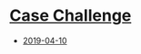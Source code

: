 <!--
Filename: 	index.md
Project: 	/Users/shume/Developer/physician/NEJM/CC
Author: 	shumez <https://github.com/shumez>
Created: 	2019-04-18 21:05:7
Modified: 	2019-04-18 21:17:21
-----
Copyright (c) 2019 shumez
-->

# [Case Challenge][CC]


* [2019-04-10]



[CC]: https://www.nejm.org/case-challenges
[2019-04-10]: https://www.nejm.org/doi/story/10.1056/feature.2019.04.08.100072